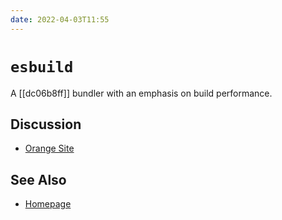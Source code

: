 ```yaml
---
date: 2022-04-03T11:55
---
```


# `esbuild`

A [[dc06b8ff]] bundler with an emphasis on build performance.

## Discussion

- [Orange Site](https://news.ycombinator.com/item?id=28860713)

## See Also

- [Homepage](https://esbuild.github.io/)
